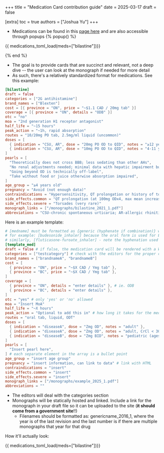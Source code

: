 +++
title = "Medication Card contribution guide"
date = 2025-03-17
draft = false

[extra]
toc = true
authors = ["Joshua Yu"]
+++

- Medications can be found in this [page here](/medications/) and are also accessible through popups {% popup() %}

{{ medications_toml_load(meds=["bilastine"])}}

{% end %}

- The goal is to provide cards that are succinct and relevant, not a deep dive -- the user can look at the monograph if needed for more detail
- As such, there's a relatively standardized format for medications. See this example:

```toml
[bilastine]
draft = false
categories = ["2G antihistamine"]
brand_names = ["Blexten"]
cost = [{ province = "ON", price = "~$1.1 CAD / 20mg tab" }]
coverage = [{ province = "ON", details = "ODB" }]
otc = "no"
moa = "2nd generation H1 receptor antagonist"
half_life = "~15 hours"
peak_action = "~1h, rapid absorption"
routes = "10/20mg PO tab, 2.5mg/ml liquid (uncommon)"
doses = [
  { indication = "CSU, AR", dose = "20mg PO OD to QID", notes = "≥12 years old" },
  { indication = "CSU, AR", dose = "10mg PO OD to QID", notes = "4-11 years old" },
]
pearls = [
  "Theoretically does not cross BBB; less sedating than other AHs",
  "No renal adjustments needed; minimal data with hepatic impairment but not expected to cause issues",
  "Going beyond OD is technically off-label",
  "Take without food or juice otherwise absorption impaired",
]
age_group = "≥4 years old"
pregnancy = "Avoid (not enough data)"
contraindications = "Hypersensitivity, QT prolongation or history of torsades"
side_effects.common = "QT prolongation (at 100mg ODx4, max mean increase 6ms); drowsiness (4%); headache (4%). For reference, drowisness/headache had a 2% incidence rate in placebo arm"
side_effects.severe = "Torsades (very rare)"
monograph_links = ["/monographs/bilastine_2021_1.pdf"]
abbreviations = "CSU-chronic spontaneous urticaria; AR-allergic rhinitis"
```

Here is an example template:

```toml
# [medname] must be formatted as {generic (hyphenate if combination)} with {_route} if dramatically different from oral.
# for example: [budesonide_inhaler] because the oral form is used for EoE.
# similarly, [fluticasone-furoate_inhaler] - note the hyphenation used between the drug combos.
[template_med]
draft = false # if false, the medication card will be rendered with a WIP sign
categories = ["testcategory"] # check with the editors for the proper category
brand_names = ["brandnameA", "brandnameB"]
cost = [
  { province = "ON", price = "~$X CAD / Ymg tab" },
  { province = "BC", price = "~$X CAD / Ymg tab" },
]
coverage = [
  { province = "ON", details = "enter details" }, # ie. ODB
  { province = "BC", details = "enter details" },
]
otc = "yes" # only 'yes' or 'no' allowed
moa = "Insert MoA"
half_life = "~X hours"
peak_action = "Optional to add this in" # how long it takes for the medication to have its intended or maximal effect
routes = "oral tab, liquid, ODT"
doses = [
  { indication = "diseaseA", dose = "Zmg OD", notes = "adult" },
  { indication = "diseaseA", dose = "Zmg OD", notes = "adult, CrCl < 30" },
  { indication = "diseaseB", dose = "Zmg BID", notes = "pediatric (ages X-Y)" },
]
pearls = [
  "Insert pearl here",
] # each separate element in the array is a bullet point
age_group = "insert age group"
pregnancy = "insert information, can link to data" # link with HTML
contraindications = "insert"
side_effects.common = "insert"
side_effects.severe = "insert"
monograph_links = ["/monographs/example_2025_1.pdf"]
abbreviations = ""
```

- The editors will deal with the categories section
- Monographs will be statically hosted and linked. Include a link for the monograph in your draft file so it can be uploaded to the site (**it should come from a government site**!!)
  - Filenames should be formatted as: genericname_2016_1, where the year is of the last revision and the last number is if there are multiple monographs that year for that drug

How it'll actually look:

{{ medications_toml_load(meds=["bilastine"])}}

<script src="/js/popup.js"></script>
